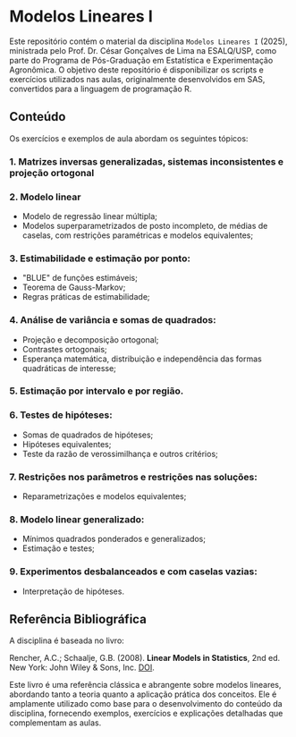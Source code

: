 # Modelos Lineares I

Este repositório contém o material da disciplina `Modelos Lineares I` (2025), ministrada pelo Prof. Dr. César Gonçalves de Lima na ESALQ/USP, como parte do Programa de Pós-Graduação em Estatística e Experimentação Agronômica. O objetivo deste repositório é disponibilizar os scripts e exercícios utilizados nas aulas, originalmente desenvolvidos em SAS, convertidos para a linguagem de programação R.

## Conteúdo 
Os exercícios e exemplos de aula abordam os seguintes tópicos:

### 1. Matrizes inversas generalizadas, sistemas inconsistentes e projeção ortogonal

### 2. Modelo linear
- Modelo de regressão linear múltipla;
- Modelos superparametrizados de posto incompleto, de médias de caselas, com restrições paramétricas e modelos equivalentes;

### 3. Estimabilidade e estimação por ponto:
- "BLUE" de funções estimáveis;
- Teorema de Gauss-Markov;
- Regras práticas de estimabilidade;

### 4. Análise de variância e somas de quadrados:
- Projeção e decomposição ortogonal;
- Contrastes ortogonais;
- Esperança matemática, distribuição e independência das formas quadráticas de interesse;

### 5. Estimação por intervalo e por região.

### 6. Testes de hipóteses:
- Somas de quadrados de hipóteses;
- Hipóteses equivalentes;
- Teste da razão de verossimilhança e outros critérios;

### 7. Restrições nos parâmetros e restrições nas soluções:
- Reparametrizações e modelos equivalentes;

### 8. Modelo linear generalizado:
- Mínimos quadrados ponderados e generalizados;
- Estimação e testes;

### 9. Experimentos desbalanceados e com caselas vazias:
- Interpretação de hipóteses.

## Referência Bibliográfica
A disciplina é baseada no livro:

Rencher, A.C.; Schaalje, G.B. (2008). **Linear Models in Statistics**, 2nd ed. New York: John Wiley & Sons, Inc. [DOI](https://doi.org/10.1002/9780470192610).

Este livro é uma referência clássica e abrangente sobre modelos lineares, abordando tanto a teoria quanto a aplicação prática dos conceitos. Ele é amplamente utilizado como base para o desenvolvimento do conteúdo da disciplina, fornecendo exemplos, exercícios e explicações detalhadas que complementam as aulas.


